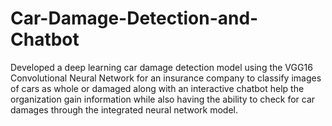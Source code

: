 # Car-Damage-Detection-and-Chatbot

Developed a deep learning car damage detection model using the VGG16 Convolutional Neural Network for an insurance company to classify images of cars as whole or damaged along with an interactive chatbot help the organization gain information while also having the ability to check for car damages through the integrated neural network model.
